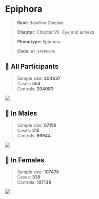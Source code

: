 # Epiphora

> **Root:** Baseline Disease  

> **Chapter:** Chapter VII- Eye and adnexa  

> **Phenotype:** Epiphora  

> **Code:** `H7_EPIPHORA`

## 🧪 All Participants  
> Sample size: **204637**  
> Cases: **554**  
> Controls: **204083**
<img src="/Disease/Figures/ALL/Incidence/H7_EPIPHORA.png"/>
<CsvTable src="/Disease/Data/ALL/Incidence/COX_H7_EPIPHORA.csv" label="🔍 View full results" />

## 👨 In Males  
> Sample size: **97159**  
> Cases: **215**  
> Controls: **96944**
<img src="/Disease/Figures/Male/Incidence/H7_EPIPHORA.png"/>
<CsvTable src="/Disease/Data/Male/Incidence/COX_H7_EPIPHORA.csv" label="🔍 View full results" />

## 👩 In Females  
> Sample size: **107478**  
> Cases: **339**  
> Controls: **107139**
<img src="/Disease/Figures/Female/Incidence/H7_EPIPHORA.png"/>
<CsvTable src="/Disease/Data/Female/Incidence/COX_H7_EPIPHORA.csv" label="🔍 View full results" />
